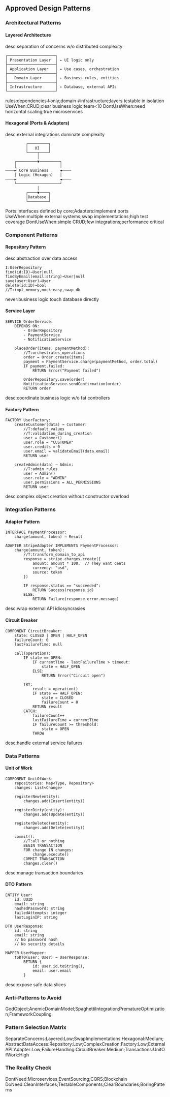 ## Approved Design Patterns
### Architectural Patterns
#### Layered Architecture
desc:separation of concerns w/o distributed complexity
```
┌─────────────────────┐
│ Presentation Layer  │ ← UI logic only
├─────────────────────┤
│ Application Layer   │ ← Use cases, orchestration
├─────────────────────┤
│   Domain Layer      │ ← Business rules, entities
├─────────────────────┤
│ Infrastructure      │ ← Database, external APIs
└─────────────────────┘
```
rules:dependencies↓only;domain↛infrastructure;layers testable in isolation
UseWhen:CRUD;clear business logic;team<10
DontUseWhen:need horizontal scaling;true microservices

#### Hexagonal (Ports & Adapters)
desc:external integrations dominate complexity
```
         ┌─────────┐
         │   UI    │
         └────┬────┘
              │
    ┌─────────▼─────────┐
    │                   │
────► Core Business     ◄────
    │ Logic (Hexagon)   │
────►                   ◄────
    └───────────────────┘
              │
         ┌────▼────┐
         │Database │
         └─────────┘
```
Ports:interfaces defined by core;Adapters:implement ports
UseWhen:multiple external systems;swap implementations;high test coverage
DontUseWhen:simple CRUD;few integrations;performance critical

### Component Patterns
#### Repository Pattern
desc:abstraction over data access
```
I:UserRepository
find(id:ID)→User|null
findByEmail(email:string)→User|null
save(user:User)→User
delete(id:ID)→bool
//T:impl_memory,mock_easy,swap_db
```
never:business logic touch database directly

#### Service Layer
```
SERVICE OrderService:
    DEPENDS ON:
        - OrderRepository
        - PaymentService
        - NotificationService
    
    placeOrder(items, paymentMethod):
        //T:orchestrates_operations
        order = Order.create(items)
        payment = PaymentService.charge(paymentMethod, order.total)
        IF payment.failed:
            RETURN Error("Payment failed")
        
        OrderRepository.save(order)
        NotificationService.sendConfirmation(order)
        RETURN order
```
desc:coordinate business logic w/o fat controllers

#### Factory Pattern
```
FACTORY UserFactory:
    createCustomer(data) → Customer:
        //T:default_values
        //T:validation_during_creation
        user = Customer()
        user.role = "CUSTOMER"
        user.credits = 0
        user.email = validateEmail(data.email)
        RETURN user
    
    createAdmin(data) → Admin:
        //T:admin_rules
        user = Admin()
        user.role = "ADMIN"
        user.permissions = ALL_PERMISSIONS
        RETURN user
```
desc:complex object creation without constructor overload

### Integration Patterns
#### Adapter Pattern
```
INTERFACE PaymentProcessor:
    charge(amount, token) → Result

ADAPTER StripeAdapter IMPLEMENTS PaymentProcessor:
    charge(amount, token):
        //T:transform_domain_to_api
        response = stripe.charges.create({
            amount: amount * 100,  // They want cents
            currency: "usd",
            source: token
        })
        
        IF response.status == "succeeded":
            RETURN Success(response.id)
        ELSE:
            RETURN Failure(response.error.message)
```
desc:wrap external API idiosyncrasies

#### Circuit Breaker
```
COMPONENT CircuitBreaker:
    state: CLOSED | OPEN | HALF_OPEN
    failureCount: 0
    lastFailureTime: null
    
    call(operation):
        IF state == OPEN:
            IF currentTime - lastFailureTime > timeout:
                state = HALF_OPEN
            ELSE:
                RETURN Error("Circuit open")
        
        TRY:
            result = operation()
            IF state == HALF_OPEN:
                state = CLOSED
                failureCount = 0
            RETURN result
        CATCH:
            failureCount++
            lastFailureTime = currentTime
            IF failureCount >= threshold:
                state = OPEN
            THROW
```
desc:handle external service failures

### Data Patterns
#### Unit of Work
```
COMPONENT UnitOfWork:
    repositories: Map<Type, Repository>
    changes: List<Change>
    
    registerNew(entity):
        changes.add(Insert(entity))
    
    registerDirty(entity):
        changes.add(Update(entity))
    
    registerDeleted(entity):
        changes.add(Delete(entity))
    
    commit():
        //T:all_or_nothing
        BEGIN TRANSACTION
        FOR change IN changes:
            change.execute()
        COMMIT TRANSACTION
        changes.clear()
```
desc:manage transaction boundaries

#### DTO Pattern
```
ENTITY User:
    id: UUID
    email: string
    hashedPassword: string
    failedAttempts: integer
    lastLoginIP: string

DTO UserResponse:
    id: string
    email: string
    // No password hash
    // No security details

MAPPER UserMapper:
    toDTO(user: User) → UserResponse:
        RETURN {
            id: user.id.toString(),
            email: user.email
        }
```
desc:expose safe data slices

### Anti-Patterns to Avoid
GodObject;AnemicDomainModel;SpaghettiIntegration;PrematureOptimization;FrameworkCoupling

### Pattern Selection Matrix
SeparateConcerns:Layered:Low;SwapImplementations:Hexagonal:Medium;AbstractDataAccess:Repository:Low;ComplexCreation:Factory:Low;ExternalAPI:Adapter:Low;FailureHandling:CircuitBreaker:Medium;Transactions:UnitOfWork:High

### The Reality Check
DontNeed:Microservices;EventSourcing;CQRS;Blockchain
DoNeed:CleanInterfaces;TestableComponents;ClearBoundaries;BoringPatterns